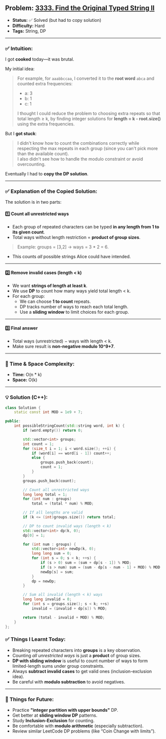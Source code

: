 ## Problem: [3333. Find the Original Typed String II](https://leetcode.com/problems/find-the-original-typed-string-ii/)

- **Status:** ✅ Solved (but had to copy solution)  
- **Difficulty:** Hard  
- **Tags:** String, DP

---

### ✅ Intuition:
I got **cooked** today—it was brutal.  

My initial idea:  
> For example, for `aaabbccaa`, I converted it to the **root word** `abca` and counted extra frequencies:  
> - a: 3  
> - b: 1  
> - c: 1  
>  
> I thought I could reduce the problem to choosing extra repeats so that total length ≥ k, by finding integer solutions for **length = k - root.size()** using the extra frequencies.  

But I **got stuck**:  
> I didn't know how to count the combinations correctly while respecting the max repeats in each group (since you can't pick more than the available count).  
> I also didn't see how to handle the modulo constraint or avoid overcounting.  

Eventually I had to **copy the DP solution**.  

---

### ✅ Explanation of the Copied Solution:

The solution is in two parts:

#### 1️⃣ Count all unrestricted ways
- Each group of repeated characters can be typed **in any length from 1 to its given count**.  
- Total ways without length restriction = **product of group sizes**.  
> Example: groups = [3,2] → ways = 3 * 2 = 6.  
- This counts *all* possible strings Alice could have intended.

---

#### 2️⃣ Remove invalid cases (length < k)
- We want **strings of length at least k**.
- We use **DP** to count how many ways yield total length < k.  
- For each group:
  - We can choose **1 to count** repeats.
  - DP tracks number of ways to reach each total length.
  - Use a **sliding window** to limit choices for each group.

---

#### 3️⃣ Final answer
- Total ways (unrestricted) − ways with length < k.  
- Make sure result is **non-negative modulo 10^9+7**.  

---

### 🧠 Time & Space Complexity:
- **Time:** O(n * k)  
- **Space:** O(k)

---

### 💡 Solution (C++):
```cpp
class Solution {
    static const int MOD = 1e9 + 7;

public:
    int possibleStringCount(std::string word, int k) {
        if (word.empty()) return 0;

        std::vector<int> groups;
        int count = 1;
        for (size_t i = 1; i < word.size(); ++i) {
            if (word[i] == word[i - 1]) count++;
            else {
                groups.push_back(count);
                count = 1;
            }
        }
        groups.push_back(count);

        // Count all unrestricted ways
        long long total = 1;
        for (int num : groups)
            total = (total * num) % MOD;

        // If all lengths are valid
        if (k <= (int)groups.size()) return total;

        // DP to count invalid ways (length < k)
        std::vector<int> dp(k, 0);
        dp[0] = 1;

        for (int num : groups) {
            std::vector<int> newDp(k, 0);
            long long sum = 0;
            for (int s = 0; s < k; ++s) {
                if (s > 0) sum = (sum + dp[s - 1]) % MOD;
                if (s > num) sum = (sum - dp[s - num - 1] + MOD) % MOD;
                newDp[s] = sum;
            }
            dp = newDp;
        }

        // Sum all invalid (length < k) ways
        long long invalid = 0;
        for (int s = groups.size(); s < k; ++s)
            invalid = (invalid + dp[s]) % MOD;

        return (total - invalid + MOD) % MOD;
    }
};
```
### ✅ Things I Learnt Today:
- Breaking repeated characters into **groups** is a key observation.
- Counting *all unrestricted ways* is just a **product** of group sizes.
- **DP with sliding window** is useful to count number of ways to form limited-length sums under group constraints.
- Always **subtract invalid cases** to get valid ones (inclusion-exclusion idea).
- Be careful with **modulo subtraction** to avoid negatives.

---

### 📌 Things for Future:
- Practice **"integer partition with upper bounds"** DP.
- Get better at **sliding window DP** patterns.
- Study **Inclusion-Exclusion** for counting.
- Be comfortable with **modulo arithmetic** (especially subtraction).
- Review similar LeetCode DP problems (like “Coin Change with limits”).
